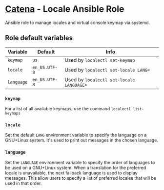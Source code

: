 # [Catena](https://github.com/alysoid/catena) - Locale Ansible Role

Ansible role to manage locales and virtual console keymap via systemd.

## Role default variables

| Variable   | Default       | Info                                     |
| ---------- | ------------- | ---------------------------------------- |
| `keymap`   | `us`          | Used by `localectl set-keymap`           |
| `locale`   | `en_US.UTF-8` | Used by `localectl set-locale LANG=`     |
| `language` | `en_US.UTF-8` | Used by `localectl set-locale LANGUAGE=` |

### `keymap`

For a list of all available keymaps, use the command `localectl list-keymaps`

### `locale`

Set the default `LANG` environment variable to specify the language on a GNU+Linux system. It's used to print out messages in the chosen language.

### `language`

Set the `LANGUAGE` environment variable to specify the order of languages to be used on a GNU+Linux system. When a translation for the preferred locale is unavailable, the next fallback language is used to display messages. This allow users to specify a list of preferred locales that will be used in that order.
